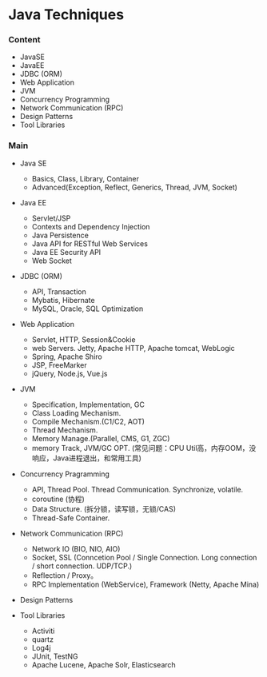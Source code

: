 # Java Techniques

<h3 id="content">Content</h3>

- JavaSE
- JavaEE
- JDBC (ORM)
- Web Application
- JVM
- Concurrency Programming
- Network Communication (RPC)
- Design Patterns
- Tool Libraries

### Main


- Java SE
  - Basics, Class, Library, Container
  - Advanced(Exception, Reflect, Generics, Thread, JVM, Socket)
- Java EE

  - Servlet/JSP
  - Contexts and Dependency Injection
  - Java Persistence
  - Java API for RESTful Web Services
  - Java EE Security API
  - Web Socket
- JDBC (ORM)
  - API, Transaction
  - Mybatis, Hibernate
  - MySQL, Oracle, SQL Optimization
- Web Application 
  - Servlet, HTTP, Session&Cookie
  -  web Servers. Jetty, Apache HTTP, Apache tomcat, WebLogic
  - Spring, Apache Shiro
  - JSP, FreeMarker
  - jQuery, Node.js, Vue.js
- JVM
  - Specification, Implementation, GC
  - Class Loading Mechanism. 
  - Compile Mechanism.(C1/C2, AOT)
  - Thread Mechanism.
  - Memory Manage.(Parallel, CMS, G1, ZGC)
  - memory Track, JVM/GC OPT. (常见问题：CPU Util高，内存OOM，没响应，Java进程退出，和常用工具)
- Concurrency Pragramming
  - API, Thread Pool. Thread Communication. Synchronize, volatile.
  - coroutine (协程)
  - Data Structure. (拆分锁，读写锁，无锁/CAS)
  - Thread-Safe Container.
- Network Communication (RPC)
  - Network IO (BIO, NIO, AIO) 
  - Socket, SSL (Conncetion Pool / Single Connection. Long connection / short connection. UDP/TCP.)
  - Reflection / Proxy。
  - RPC Implementation (WebService), Framework (Netty, Apache Mina)
- Design Patterns
- Tool Libraries
  - Activiti
  - quartz
  - Log4j
  - JUnit, TestNG
  - Apache Lucene, Apache Solr, Elasticsearch
